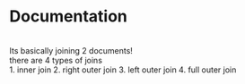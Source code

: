 # Documentation
<br>
Its basically joining 2 documents!
<br>
there are 4 types of joins
<br>
1. inner join
2. right outer join
3. left outer join
4. full outer join


